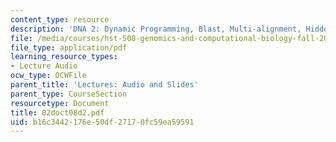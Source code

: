 ```yaml
---
content_type: resource
description: 'DNA 2: Dynamic Programming, Blast, Multi-alignment, Hidden Markov Models'
file: /media/courses/hst-508-genomics-and-computational-biology-fall-2002/b16c3442176e50df27170fc59ea59591_02doct08d2.pdf
file_type: application/pdf
learning_resource_types:
- Lecture Audio
ocw_type: OCWFile
parent_title: 'Lectures: Audio and Slides'
parent_type: CourseSection
resourcetype: Document
title: 02doct08d2.pdf
uid: b16c3442-176e-50df-2717-0fc59ea59591
---
```

